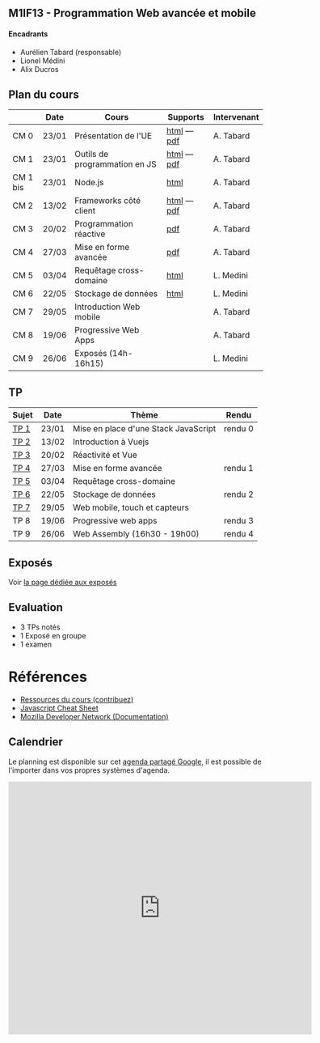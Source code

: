 ## M1IF13 - Programmation Web avancée et mobile

#### Encadrants
- Aurélien Tabard (responsable)
- Lionel Médini
- Alix Ducros

## Plan du cours

|          | Date  | Cours                    | Supports | Intervenant |
| -------- | ----- | ------------------------ | -------- | ----------- |
| CM 0     | 23/01 |  Présentation de l'UE    | [html](cours/cm0-intro) — [pdf](cours/cm0-intro.pdf) | A. Tabard |
| CM 1     | 23/01 |  Outils de programmation en JS | [html](cours/cm1-stackjs) —  [pdf](cours/cm1-stackjs.pdf) | A. Tabard |
| CM 1 bis | 23/01 |  Node.js | [html](https://liris.cnrs.fr/lionel.medini/enseignement/M1IF13/CM/CM/CM_Nodejs.html) | A. Tabard |
| CM 2     | 13/02 |  Frameworks côté client  | [html](cours/cm2-frameworks) — [pdf](cours/cm2-frameworks.pdf) | A. Tabard |
| CM 3     | 20/02 |  Programmation réactive  | [pdf](cours/cm3-reactivity.pdf) | A. Tabard |
| CM 4     | 27/03 |  Mise en forme avancée   | [pdf](cours/cm4-responsive.pdf) | A. Tabard |
| CM 5     | 03/04 |  Requêtage cross-domaine | [html](https://perso.liris.cnrs.fr/lionel.medini/enseignement/M1IF13/CM/CM/CM_Mashup.html) | L. Medini |
| CM 6     | 22/05 |  Stockage de données     | [html](https://perso.liris.cnrs.fr/lionel.medini/enseignement/M1IF13/CM/CM/CM_Storage.html)| L. Medini |
| CM 7     | 29/05 |  Introduction Web mobile | | A. Tabard |
| CM 8     | 19/06 |  Progressive Web Apps    | | A. Tabard |
| CM 9     | 26/06 |  Exposés (14h-16h15)        | | L. Medini |

<!-- CM 10 : Web messaging -->
<!-- CM 10 bis : WebSockets -->


## TP

| Sujet       | Date  | Thème  | Rendu  |
| ----------- | ----- | ------ | ------ |
| [TP 1](TP1) | 23/01 | Mise en place d'une Stack JavaScript | rendu 0 |
| [TP 2](TP2) | 13/02 | Introduction à Vuejs                 |         |
| [TP 3](TP2/#tp3-suite) | 20/02 | Réactivité et Vue         |         |
| [TP 4](TP2/#tp4-suite) | 27/03 | Mise en forme avancée     | rendu 1 |
| [TP 5](TP5)        | 03/04 | Requêtage cross-domaine 	     |         |
| [TP 6](TP6)        | 22/05 | Stockage de données    	     | rendu 2 |
| [TP 7](TP7)        | 29/05 | Web mobile, touch et capteurs |         |
| TP 8        | 19/06 | Progressive web apps            | rendu 3 |
| TP 9        | 26/06 | Web Assembly  (16h30 - 19h00)   | rendu 4 |


## Exposés
Voir [la page dédiée aux exposés](exposes)

## Evaluation

- 3 TPs notés
- 1 Exposé en groupe
- 1 examen

# Références

- [Ressources du cours (contribuez)](hack)
- [Javascript Cheat Sheet](https://mbeaudru.github.io/modern-js-cheatsheet/)
- [Mozilla Developer Network (Documentation)](https://developer.mozilla.org/)


## Calendrier
Le planning est disponible sur cet [agenda partagé Google](https://calendar.google.com/calendar?cid=ZWZoNmg0ZWplaXBncjdtaTgzNjEwaXRmNm9AZ3JvdXAuY2FsZW5kYXIuZ29vZ2xlLmNvbQ), il est possible de l'importer dans vos propres systèmes d'agenda.

<iframe src="https://calendar.google.com/calendar/embed?title=M1IF13&amp;showPrint=0&amp;showCalendars=0&amp;showTz=0&amp;height=500&amp;wkst=2&amp;bgcolor=%23FFFFFF&amp;src=efh6h4ejeipgr7mi83610itf6o%40group.calendar.google.com&amp;color=%238C500B&amp;ctz=Europe%2FBerlin" style="border-width:0" width="600" height="500" frameborder="0" scrolling="no"></iframe>
